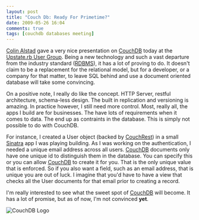```yaml
---
layout: post
title: "Couch Db: Ready For Primetime?"
date: 2009-05-26 16:04
comments: true
tags: [couchdb databases meeting]
---
```

[Colin Alstad] gave a very nice presentation on [CouchDB] today at the [Upstate.rb User Group][urb]. Being a new technology and such a vast departure from the industry standard ([RDBMS]), it has a lot of proving to do. It doesn't claim to be a replacement for the relational model, but for a developer, or a company for that matter, to leave SQL behind and use a document oriented database will take some convincing.

On a positive note, I really do like the concept. HTTP Server, restful architecture, schema-less design. The built in replication and versioning is amazing. In practice however, I still need more control. Most, really all, the apps I build are for businesses. The have lots of requirements when it comes to data. The end up as contraints in the database. This is simply not possible to do with CouchDB.

For instance, I created a User object (backed by [CouchRest]) in a small [Sinatra] app I was playing building. As I was working on the authentication, I needed a unique email address across all users. [CouchDB] documents only have one unique id to distinguish them in the database. You can specify this or you can allow [CouchDB] to create it for you. That is the only unique value that is enforced. So if you also want a field, such as an email address, that is unique you are out of luck. I imagine that you'd have to have a view that checks all the User documents for that email prior to creating a record.

I'm really interested to see what the sweet spot of [CouchDB] will become. It has a lot of promise, but as of now, I'm not convinced **yet**.

![CouchDB Logo]

[Colin Alstad]: http://twitter.com/calstad
[urb]: http://upstaterb.org
[CouchDB]: http://couchdb.apache.org/
[CouchDB Logo]: http://couchdb.apache.org/img/couchdb-logo.png
[RDBMS]: http://en.wikipedia.org/wiki/RDBMS
[CouchRest]: http://github.com/jchris/couchrest/tree/master
[Sinatra]: http://www.sinatrarb.com/